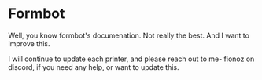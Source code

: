 # Formbot

Well, you know formbot's documenation.
Not really the best. And I want to improve this.

I will continue to update each printer, and please reach out to me- fionoz on discord, if you need any help, or want to update this.
